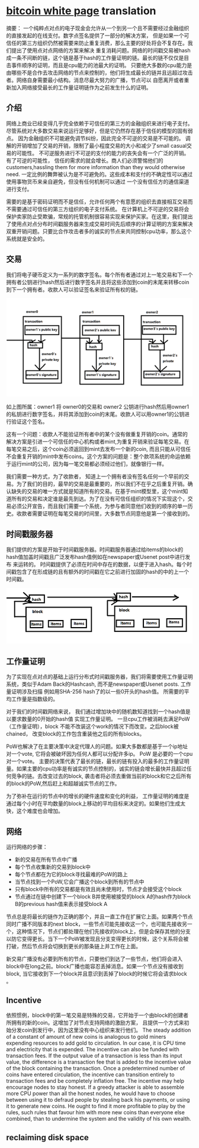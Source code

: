 # [bitcoin white page](https://bitcoin.org/bitcoin.pdf) translation

摘要：
  一个纯粹点对点的电子现金会允许从一个到另一个且不需要经过金融组织的直接发起的在线支付。数字点签名提供了一部分的解决方案，
  但是如果一个可信任的第三方组织仍然被需要来防止重复消费，那么主要的好处将会不复存在。我们提出了使用点对点网络的方案来解决
  重复消耗问题。网络的时间戳交易被hash成一条不间断的链，这个链是基于hash的工作量证明的链。最长的链不仅仅是目击事件顺序的证明，而且是cpu能力的池最大的证明。
  只要绝大多数的cpu能力是由哪些不是合作去攻击网络的节点来控制的，他们将生成最长的链并且远超过攻击者。网络自身需要最小结构。消息尽最大努力的广播，节点可以
  自愿离开或者重新加入网络接受最长的工作量证明链作为之前发生什么的证明。


  ## 介绍

  网络上商业已经变得几乎完全依赖于可信任的第三方的金融组织来进行电子支付。尽管系统对大多数交易来说运行足够好，但是它仍然存在基于信任的模型的固有弱点。
  因为金融组织不可能避免调节纠纷，因此完全不可逆的交易是不可能的。 调解的开销增加了交易的开销，限制了最小程度交易的大小和减少了small casual交易的可能性。
  不可逆服务进行不可逆的支付的能力的丧失会有一个广泛的开销。有了可逆的可能性， 信任的需求的就会增长。商人们必须警惕他们的customers,hassling them for more
  information than they would otherwise need. 一定比例的舞弊被认为是不可避免的。这些成本和支付的不确定性可以通过使用事物货币来亲自避免，但没有任何机制可以通过
  一个没有信任方的通信渠道进行支付。

  需要的是基于密码证明而不是信任，允许任何两个有意愿的组织去直接相互交易而不需要通过可信任的第三方组织的电子支付系统。 在计算机上不可逆的交易将会保护卖家防止受欺骗，常规的托管机制很容易实现来保护买家。在这里，我们提出了使用点对点分布时间戳服务器来生成交易时间先后顺序的计算证明的方案来解决双重开销问题。只要比合作攻击者多的诚实的节点来共同控制cpu功率，那么这个系统就是安全的。

  ## 交易

  我们将电子硬币定义为一系列的数字签名。每个所有者通过对上一笔交易和下一个拥有者公钥进行hash然后进行数字签名并且将这些添加到coin的末尾来转移coin到下一个拥有者。收款人可以验证签名来验证所有权的链。

![avatar](bitcoin_page1.png)

如上图所属：owner1 将 owner0的交易和 owner2 公钥进行hash然后用owner1的私钥进行数字签名，并将其添加到coin的末尾。收款人可以用owner1的公钥进行验证这个签名。

这有一个问题：收款人不能验证所有者中的某个没有做重复开销的coin。通常的解决方案是引进一个可信任的中心机构或者mint,为重复开销来验证每笔交易。在每笔交易之后，这个coin必须返回到mint去发布一个新的coin, 而且只能从可信任不会重复开销的mint中发布coins。这个方案的问题是：整个款项系统的命运依赖于运行mint的公司，因为每一笔交易都必须经过他们，就像银行一样。

我们需要一种方式，为了收款者， 知道上一个拥有者没有签名任何一个早前的交易。为了我们的目的，最早的交易是最重要的，所以我们不在乎之后重复开销。确认缺失的交易的唯一方式就是知道所有的交易。在基于mint模型里，这个mint知道所有的交易和决定谁是最先到达。为了在没有可信任组织的情况下实现这个，交易必须公开宣告，而且我们需要一个系统，为参与者同意他们收到的顺序的单一历史。收款者需要证明在每笔交易的时间里，大多数节点同意他是第一个接收到的。

## 时间戳服务器

我们提供的方案是开始于时间戳服务器。时间戳服务器通过给items的block的hash值加盖时间戳且广泛发布hash值例如在newspaper或Usenet post中进行发布 来运转的。 时间戳提供了必须在时间中存在的数据，以便于进入hash。每个时间戳包含了在形成链的且有额外的时间戳在它之前进行加固的hash的中的上一个时间戳。

![avatar](bitcoin_img2.png)

## 工作量证明

为了实现在点对点的基础上运行分布式时间戳服务器，我们将需要使用工作量证明系统，类似于Adam Back的Hashcash, 而不是newspaper或Usenet posts.   工作量证明涉及扫描 例如用SHA-256 hash了的以一些0开头的hash值。 所需要的平均工作量是指数级的。

对于我们的时间戳网络来说， 我们通过增加块中的随机数知道找到一个hash值是以要求数量的0开始的hash值 实现工作量证明。 一旦cpu工作被消耗去满足PoW（工作量证明），block 不能不改装这个work的情况下而改变。之后block被chained， 改变block的工作包含重装他之后的所有blocks。

PoW也解决了在主要决策中决定代理人的问题。如果大多数都是基于一个ip地址对一个vote, 它将会被破坏因为任何人都可以分配许多ip。 PoW 是必要的一个cpu对一个vote。 主要的决策代表了最长的链，最长的链有投入的最多的工作量证明量。如果主要的cpu功率是有诚实的节点控制的，诚实的链会增长最快并且超过任何竞争的链。去改变过去的block, 袭击者将必须去重做当前的block和它之后所有的block的PoW,然后赶上和超越诚实节点的工作。

为了弥补在运行的节点中的增长的硬件速度和变化的利益， 工作量证明的难度是通过每个小时在平均数量的block上移动的平均目标来决定的。如果他们生成太快，这个难度也会增加。

## 网络

运行网络的步骤：
- 新的交易在所有节点中广播
- 每个节点收集新的交易到block中
- 每个节点都在为它的block寻找最难的PoW的路上
- 当节点找到一个PoW,它会广播这个block到所有的节点中
- 只有block中所有的交易都是有效且尚未使用时，节点才会接受这个block
- 节点通过在链中创建下一个block B并使用被接受的block A的hash作为block B的previous hash值来表示接受block A

节点总是将最长的链作为正确的那个，并且一直工作在扩展它上面。如果两个节点同时广播不同版本的next block，一些节点可能先接收这一个，也可能先接收另一个，这种情况下，节点们都处理在他们先接收的block上，但是会保存其他的分支以防它变得更长。当下一个PoW被发现且分支变得更长的时候，这个关系将会被打破，然后节点将会切换到更长的那条链上并工作在上面。


新交易广播没有必要到所有的节点，只要他们到达了一些节点，他们将会进入block中在long之前。block广播也能容忍丢掉消息。如果一个节点没有接收到block, 当它接收到下一个block并且意识到丢掉了block的时候它将会请求block 。

## Incentive

依照惯例，block中的第一笔交易是特殊的交易，它开始于一个由block的创建者所拥有的新的coin。这增加了对节点支持网络的激励方案，  且提供一个方式来初始分发coin到发行中，因为这里没有中心组织来发行他们。
The steady addition of a constant of amount of new coins is analogous to gold miners expending
resources to add gold to circulation. In our case, it is CPU time and electricity that is expended.
The incentive can also be funded with transaction fees. If the output value of a transaction is
less than its input value, the difference is a transaction fee that is added to the incentive value of
the block containing the transaction. Once a predetermined number of coins have entered
circulation, the incentive can transition entirely to transaction fees and be completely inflation
free.
The incentive may help encourage nodes to stay honest. If a greedy attacker is able to
assemble more CPU power than all the honest nodes, he would have to choose between using it
to defraud people by stealing back his payments, or using it to generate new coins. He ought to
find it more profitable to play by the rules, such rules that favour him with more new coins than
everyone else combined, than to undermine the system and the validity of his own wealth.

## reclaiming disk space

